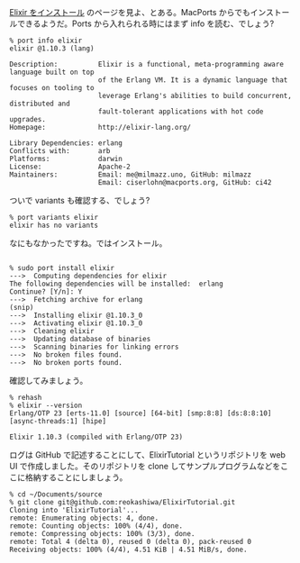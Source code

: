 [Elixir をインストール](https://elixir-lang.jp/install.html) のページを見よ、とある。MacPorts からでもインストールできるようだ。Ports から入れられる時にはまず info を読む、でしょう?
```
% port info elixir
elixir @1.10.3 (lang)

Description:          Elixir is a functional, meta-programming aware language built on top
                      of the Erlang VM. It is a dynamic language that focuses on tooling to
                      leverage Erlang's abilities to build concurrent, distributed and
                      fault-tolerant applications with hot code upgrades.
Homepage:             http://elixir-lang.org/

Library Dependencies: erlang
Conflicts with:       arb
Platforms:            darwin
License:              Apache-2
Maintainers:          Email: me@milmazz.uno, GitHub: milmazz
                      Email: ciserlohn@macports.org, GitHub: ci42
```
ついで variants も確認する、でしょう?
```
% port variants elixir
elixir has no variants
```
なにもなかったですね。ではインストール。
```

% sudo port install elixir
--->  Computing dependencies for elixir
The following dependencies will be installed:  erlang
Continue? [Y/n]: Y
--->  Fetching archive for erlang
(snip)
--->  Installing elixir @1.10.3_0
--->  Activating elixir @1.10.3_0
--->  Cleaning elixir
--->  Updating database of binaries
--->  Scanning binaries for linking errors
--->  No broken files found.
--->  No broken ports found.
```
確認してみましょう。
```
% rehash
% elixir --version
Erlang/OTP 23 [erts-11.0] [source] [64-bit] [smp:8:8] [ds:8:8:10] [async-threads:1] [hipe]

Elixir 1.10.3 (compiled with Erlang/OTP 23)
```
ログは GitHub で記述することにして、ElixirTutorial というリポジトリを web UI で作成しました。そのリポジトリを clone してサンプルプログラムなどをここに格納することにしましょう。
```
% cd ~/Documents/source
% git clone git@github.com:reokashiwa/ElixirTutorial.git
Cloning into 'ElixirTutorial'...
remote: Enumerating objects: 4, done.
remote: Counting objects: 100% (4/4), done.
remote: Compressing objects: 100% (3/3), done.
remote: Total 4 (delta 0), reused 0 (delta 0), pack-reused 0
Receiving objects: 100% (4/4), 4.51 KiB | 4.51 MiB/s, done.
```